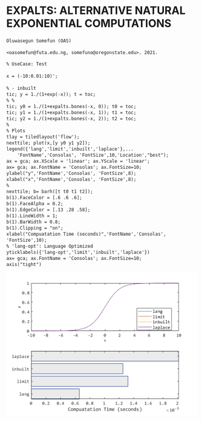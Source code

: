 # EXPALTS: ALTERNATIVE NATURAL EXPONENTIAL COMPUTATIONS

`Oluwasegun Somefun (OAS)`

`<oasomefun@futa.edu.ng, somefuno@oregonstate.edu>. 2021.`

```matlab:Code
% UseCase: Test

x = (-10:0.01:10)';

% - inbuilt
tic; y = 1./(1+exp(-x)); t = toc;
% %
tic; y0 = 1./(1+expalts.bones(-x, 0)); t0 = toc;
tic; y1 = 1./(1+expalts.bones(-x, 1)); t1 = toc; 
tic; y2 = 1./(1+expalts.bones(-x, 2)); t2 = toc;
%
% Plots
tlay = tiledlayout('flow');
nexttile; plot(x,[y y0 y1 y2]);
legend({'lang','limit','inbuilt','laplace'},...
    'FontName','Consolas', 'FontSize',10,'Location',"best");
ax = gca; ax.XScale = 'linear'; ax.YScale = 'linear';
ax= gca; ax.FontName = 'Consolas'; ax.FontSize=10;
ylabel("y",'FontName','Consolas', 'FontSize',8);
xlabel("x",'FontName','Consolas', 'FontSize',8);
%
nexttile; b= barh([t t0 t1 t2]);
b(1).FaceColor = [.6 .6 .6];
b(1).FaceAlpha = 0.2;
b(1).EdgeColor = [.13 .28 .58];
b(1).LineWidth = 1;
b(1).BarWidth = 0.8;
b(1).Clipping = "on";
xlabel("Compuatation Time (seconds)",'FontName','Consolas', 'FontSize',10);
% 'lang-opt': Language Optimized
yticklabels({'lang-opt','limit','inbuilt','laplace'})
ax= gca; ax.FontName = 'Consolas'; ax.FontSize=10;
axis("tight")
```

![figure_0.png](TEST_images/figure_0.png)
